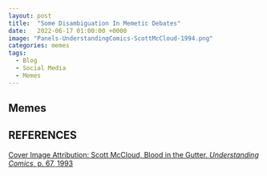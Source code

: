 ```yaml
---
layout: post
title:  "Some Disambiguation In Memetic Debates"
date:   2022-06-17 01:00:00 +0000
image: "Panels-UnderstandingComics-ScottMcCloud-1994.png"
categories: memes
tags:
  - Blog
  - Social Media
  - Memes
---
```

## Memes



## REFERENCES
[^1]: Shifman, L. (2013). *Memes in Digital Culture*. The MIT Press.

[^2]: McCloud, S. (1993). *Understanding Comics: The Invisible Art*. HarperCollins.

[^3]: Dawkins, R. (1976). *The Selfish Gene*. Oxford University Press.

[^4]: Wilkins, J. S. (1998). What’s in a Meme? Reflections from the Perspective of the History and Philosophy of Evolutionary Biology. *Journal of Memetics*, 2(1), 2–33. Scopus. http://cfpm.org/jom-emit/1998/vol2/wilkins_js.html

[^5]: Gleick, J. (2011). *The Information: A History, a Theory, a Flood*. Vintage.

[^6]: Faucher, K.X. (2013). *Metastasis and Metastability: A Deleuzian Approach to Information*.Sense Publishers.


[Cover Image Attribution: Scott McCloud, Blood in the Gutter. *Understanding Comics*, p. 67, 1993](http://www.scottmccloud.com)
